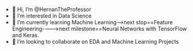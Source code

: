 - 👋 Hi, I’m @HernanTheProfessor
- 👀 I’m interested in Data Science
- 🌱 I’m currently learning Machine Learning-->next stop==Feature Engineering---->next milestone==Neural Networks with TensorFlow and Keras.
- 💞️ I’m looking to collaborate on EDA and Machine Learning Projects


<!---
HernanTheProfessor/HernanTheProfessor is a ✨ special ✨ repository because its `README.md` (this file) appears on your GitHub profile.
You can click the Preview link to take a look at your changes.
--->
